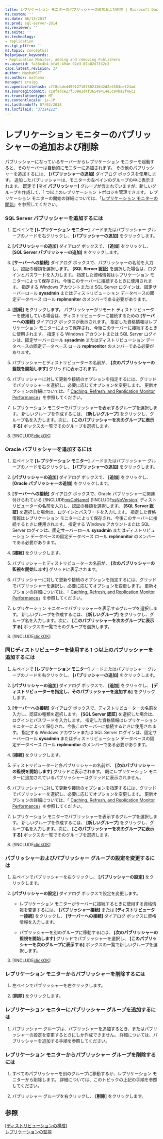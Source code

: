 ```yaml
---
title: レプリケーション モニターのパブリッシャーの追加および削除 | Microsoft Docs
ms.custom: ''
ms.date: 06/13/2017
ms.prod: sql-server-2014
ms.reviewer: ''
ms.suite: ''
ms.technology:
- replication
ms.tgt_pltfrm: ''
ms.topic: conceptual
helpviewer_keywords:
- Replication Monitor, adding and removing Publishers
ms.assetid: fa36c4b4-bfa5-494e-92e3-07a02d7332c3
caps.latest.revision: 37
author: MashaMSFT
ms.author: mathoma
manager: craigg
ms.openlocfilehash: c7f8cbded499127107802136d2d2e4503cef24ad
ms.sourcegitcommit: c18fadce27f330e1d4f36549414e5c84ba2f46c2
ms.translationtype: MT
ms.contentlocale: ja-JP
ms.lasthandoff: 07/02/2018
ms.locfileid: "37324222"
---
```

# <a name="add-and-remove-publishers-from-replication-monitor"></a>レプリケーション モニターのパブリッシャーの追加および削除
  パブリッシャーになっているサーバーからレプリケーション モニターを起動すると、そのサーバーは自動的にモニターに追加されます。 その他のパブリッシャーを追加するには、 **[パブリッシャーの追加]** ダイアログ ボックスを使用します。 追加したパブリッシャーは、モニターの左ペインのグループの中に表示されます。 既定で **[マイ パブリッシャー]** グループが含まれていますが、新しいグループを作成して、1 つ以上のレプリケーション トポロジを管理できます。 レプリケーション モニターの開始の詳細については、「[レプリケーション モニターの開始](start-the-replication-monitor.md)」を参照してください。  
  
### <a name="to-add-a-sql-server-publisher"></a>SQL Server パブリッシャーを追加するには  
  
1.  左ペインで **[レプリケーション モニター]** ノードまたはパブリッシャー グループのノードを右クリックし、 **[パブリッシャーの追加]** をクリックします。  
  
2.  **[パブリッシャーの追加]** ダイアログ ボックスで、 **[追加]** をクリックし、 **[SQL Server パブリッシャーの追加]** をクリックします。  
  
3.  **[サーバーへの接続]** ダイアログ ボックスで、パブリッシャーの名前を入力し、認証の種類を選択します。 **[SQL Server 認証]** を選択した場合は、ログインとパスワードを入力します。 指定した資格情報はレプリケーション モニターによって保存され、今後このサーバーに接続するときに使用されます。 指定する Windows アカウントまたは SQL Server ログインは、固定サーバーロール **sysadmin** またはディストリビューション データベースの固定データベース ロール **replmonitor** のメンバーである必要があります。  
  
4.  **[接続]** をクリックします。 パブリッシャーがリモート ディストリビューターを使用している場合は、ディストリビューターに接続するための **[サーバーへの接続]** ダイアログ ボックスが表示されます。 指定した資格情報はレプリケーション モニターによって保存され、今後このサーバーに接続するときに使用されます。 指定する Windows アカウントまたは SQL Server ログインは、固定サーバーロール **sysadmin** またはディストリビューション データベースの固定データベース ロール **replmonitor** のメンバーである必要があります。  
  
5.  パブリッシャーとディストリビューターの名前が、 **[次のパブリッシャーの監視を開始します]** グリッドに表示されます。  
  
6.  パブリッシャーに対して更新や接続のオプションを指定するには、グリッドでパブリッシャーを選択し、必要に応じてオプションを変更します。 更新オプションの詳細については、「 [Caching, Refresh, and Replication Monitor Performance](caching-refresh-and-replication-monitor-performance.md)」を参照してください。  
  
7.  レプリケーション モニターでパブリッシャーを表示するグループを選択します。 新しいグループを作成するには、 **[新しいグループ]** をクリックし、グループ名を入力します。次に、 **[このパブリッシャーを次のグループに表示する]** ボックスの一覧でそのグループを選択します。  
  
8.  [!INCLUDE[clickOK](../../../includes/clickok-md.md)]  
  
### <a name="to-add-an-oracle-publisher"></a>Oracle パブリッシャーを追加するには  
  
1.  左ペインで **[レプリケーション モニター]** ノードまたはパブリッシャー グループのノードを右クリックし、 **[パブリッシャーの追加]** をクリックします。  
  
2.  **[パブリッシャーの追加]** ダイアログ ボックスで、 **[追加]** をクリックし、 **[Oracle パブリッシャーの追加]** をクリックします。  
  
3.  **[サーバーへの接続]** ダイアログ ボックスで、Oracle パブリッシャーに関連付けられている [!INCLUDE[msCoName](../../../includes/msconame-md.md)] [!INCLUDE[ssNoVersion](../../../includes/ssnoversion-md.md)] ディストリビューターの名前を入力し、認証の種類を選択します。 **[SQL Server 認証]** を選択した場合は、ログインとパスワードを入力します。 指定した資格情報はレプリケーション モニターによって保存され、今後このサーバーに接続するときに使用されます。 指定する Windows アカウントまたは SQL Server ログインは、固定サーバーロール **sysadmin** またはディストリビューション データベースの固定データベース ロール **replmonitor** のメンバーである必要があります。  
  
4.  **[接続]** をクリックします。  
  
5.  パブリッシャーとディストリビューターの名前が、 **[次のパブリッシャーの監視を開始します]** グリッドに表示されます。  
  
6.  パブリッシャーに対して更新や接続のオプションを指定するには、グリッドでパブリッシャーを選択し、必要に応じてオプションを変更します。 更新オプションの詳細については、「 [Caching, Refresh, and Replication Monitor Performance](caching-refresh-and-replication-monitor-performance.md)」を参照してください。  
  
7.  レプリケーション モニターでパブリッシャーを表示するグループを選択します。 新しいグループを作成するには、 **[新しいグループ]** をクリックし、グループ名を入力します。次に、 **[このパブリッシャーを次のグループに表示する]** ボックスの一覧でそのグループを選択します。  
  
8.  [!INCLUDE[clickOK](../../../includes/clickok-md.md)]  
  
### <a name="to-add-one-or-more-publishers-that-use-the-same-distributor"></a>同じディストリビューターを使用する 1 つ以上のパブリッシャーを追加するには  
  
1.  左ペインで **[レプリケーション モニター]** ノードまたはパブリッシャー グループのノードを右クリックし、 **[パブリッシャーの追加]** をクリックします。  
  
2.  **[パブリッシャーの追加]** ダイアログ ボックスで、 **[追加]** をクリックし、 **[ディストリビューターを指定し、そのパブリッシャーを追加する]** をクリックします。  
  
3.  **[サーバーへの接続]** ダイアログ ボックスで、ディストリビューターの名前を入力し、認証の種類を選択します。 **[SQL Server 認証]** を選択した場合は、ログインとパスワードを入力します。 指定した資格情報はレプリケーション モニターによって保存され、今後このサーバーに接続するときに使用されます。 指定する Windows アカウントまたは SQL Server ログインは、固定サーバーロール **sysadmin** またはディストリビューション データベースの固定データベース ロール **replmonitor** のメンバーである必要があります。  
  
4.  **[接続]** をクリックします。  
  
5.  ディストリビューターと各パブリッシャーの名前が、 **[次のパブリッシャーの監視を開始します]** グリッドに表示されます。 既にレプリケーション モニターに追加されているパブリッシャーはグリッドに表示されません。  
  
6.  パブリッシャーに対して更新や接続のオプションを指定するには、グリッドでパブリッシャーを選択し、必要に応じてオプションを変更します。 更新オプションの詳細については、「 [Caching, Refresh, and Replication Monitor Performance](caching-refresh-and-replication-monitor-performance.md)」を参照してください。  
  
7.  レプリケーション モニターでパブリッシャーを表示するグループを選択します。 新しいグループを作成するには、 **[新しいグループ]** をクリックし、グループ名を入力します。次に、 **[このパブリッシャーを次のグループに表示する]** ボックスの一覧でそのグループを選択します。  
  
8.  [!INCLUDE[clickOK](../../../includes/clickok-md.md)]  
  
### <a name="to-modify-settings-for-the-publisher-and-publisher-groups"></a>パブリッシャーおよびパブリッシャー グループの設定を変更するには  
  
1.  左ペインでパブリッシャーを右クリックし、 **[パブリッシャーの設定]** をクリックします。  
  
2.  **[パブリッシャーの設定]** ダイアログ ボックスで設定を変更します。  
  
    -   レプリケーション モニターがサーバーに接続するときに使用する資格情報を変更するには、 **[パブリッシャー接続]** または **[ディストリビューター接続]** をクリックし、 **[サーバーへの接続]** ダイアログ ボックスに資格情報を入力します。  
  
    -   パブリッシャーを別のグループに移動するには、 **[次のパブリッシャーの監視を開始します]** グリッドでパブリッシャーを選択し、 **[このパブリッシャーを次のグループに表示する]** ボックスの一覧で新しいグループを選択します。  
  
3.  [!INCLUDE[clickOK](../../../includes/clickok-md.md)]  
  
### <a name="to-remove-a-publisher-from-replication-monitor"></a>レプリケーション モニターからパブリッシャーを削除するには  
  
1.  左ペインでパブリッシャーを右クリックします。  
  
2.  **[削除]** をクリックします。  
  
### <a name="to-add-a-publisher-group-to-replication-monitor"></a>レプリケーション モニターにパブリッシャー グループを追加するには  
  
1.  パブリッシャー グループは、パブリッシャーを追加するとき、またはパブリッシャーの設定を変更するときにしか作成できません。 詳細については、パブリッシャーを追加する手順を参照してください。  
  
### <a name="to-remove-a-publisher-group-from-replication-monitor"></a>レプリケーション モニターからパブリッシャー グループを削除するには  
  
1.  すべてのパブリッシャーを別のグループに移動するか、レプリケーション モニターから削除します。 詳細については、このトピックの上記の手順を参照してください。  
  
2.  パブリッシャー グループを右クリックし、 **[削除]** をクリックします。  
  
## <a name="see-also"></a>参照  
 [[ディストリビューションの構成]](../configure-distribution.md)   
 [レプリケーションの監視](../monitoring-replication.md)  
  
  
